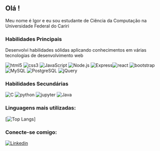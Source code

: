## Olá !

Meu nome é Igor e eu sou estudante de Ciência da Computação na Universidade Federal do Cariri

### Habilidades Principais

Desenvolvi habilidades sólidas aplicando conhecimentos em várias tecnologias de desenvolvimento web

<img src="https://img.shields.io/badge/HTML5-E34F26?style=for-the-badge&logo=html5&logoColor=white" alt="html5" /> <img src="https://img.shields.io/badge/CSS3-1572B6?style=for-the-badge&logo=css3&logoColor=white" alt="css3" />
<img src="https://img.shields.io/badge/JavaScript-F7DF1E?style=for-the-badge&logo=javascript&logoColor=black" alt="JavaScript" /> <img src="https://img.shields.io/badge/Node.js-6DA55F?style=for-the-badge&logo=node.js&logoColor=white" alt="Node.js" /> <img src="https://img.shields.io/badge/Express-000000?style=for-the-badge&logo=express&logoColor=white" alt="Express" /><img src="https://img.shields.io/badge/React-20232A?style=for-the-badge&logo=react&logoColor=61DAFB" alt="react" /> <img src="https://img.shields.io/badge/Bootstrap-563D7C?style=for-the-badge&logo=bootstrap&logoColor=white" alt="bootstrap" /> 
<img src="https://img.shields.io/badge/MySQL-4479A1?style=for-the-badge&logo=mysql&logoColor=white" alt="MySQL" />
<img src="https://img.shields.io/badge/PostgreSQL-%23336791.svg?style=for-the-badge&logo=postgresql&logoColor=white" alt="PostgreSQL" />
<img src="https://img.shields.io/badge/jQuery-0769AD?style=for-the-badge&logo=jquery&logoColor=white" alt="jQuery" />

### Habilidades Secundárias

<img src="https://img.shields.io/badge/C-00599C?style=for-the-badge&logo=c&logoColor=white" alt="C" /> <img src="https://img.shields.io/badge/Python-3776AB?style=for-the-badge&logo=python&logoColor=white" alt="python" /> <img src="https://img.shields.io/badge/Jupyter-%23FA0F00.svg?style=for-the-badge&logo=jupyter&logoColor=white" alt="jupyter" /> <img src="https://img.shields.io/badge/Java-%23ED8B00.svg?style=for-the-badge&logo=java&logoColor=white" alt="Java" />

### Linguagens mais utilizadas:

[![Top Langs](https://github-readme-stats.vercel.app/api/top-langs/?username=igortorquatto&hide=jupyter%20notebook,HTML,CSS)]

### Conecte-se comigo:

[![Linkedin](https://img.shields.io/badge/LinkedIn-0077B5?style=for-the-badge&logo=linkedin&logoColor=white)](https://www.linkedin.com/in/igor-torquato-0b2b12149/)
